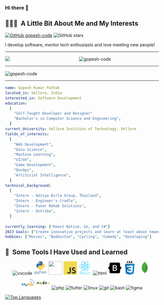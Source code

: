 ### Hi there 👋

## 👨🏻‍💻 &nbsp;A Little Bit About Me and My Interests</h2>

[![GitHub gopesh-code](https://img.shields.io/github/followers/gopesh-code?label=follow&style=social)](https://github.com/gopesh-code)
![GitHub stars](https://img.shields.io/github/stars/gopesh-code?style=social)

I develop software, mentor tech enthusiasts and love meeting new people!

<hr/>
<img align="left" width="48%" src='https://github-readme-stats.vercel.app/api?username=gopesh-code-github&show_icons=true&theme=radical&count_private=true'/>
</p>
<img align="center" width="48%" src="https://github-readme-streak-stats.herokuapp.com?user=gopesh-code&count_private=true&theme=radical" alt="gopesh-code"/>
<hr>
 <img align="center" width="50%" src="https://github-readme-stats.vercel.app/api/top-langs/?username=gopesh-code&count_private=true&theme=radical&layout=compact" alt="gopesh-code" />
 <hr>

```yaml
name: Gopesh Kumar Pathak
located_in: Vellore, India
interested_in: Software Development
education:
  [
    "Self-Taught Developer and Designer"
    "Bachelor's in Computer Science and Engineering",
  ]
current_University: Vellore Institute of Technology, Vellore
fields_of_interests:
  [
    "Web Development",
    "Data Science",
    "Machine Learning",
    "UI/UX",
    "Game Development",
    "DevOps",
    "Artificial Intelligence",
  ]
technical_background:
  [
    "Intern - Aditya Birla Group, Thailand",
    "Intern - Engineer's Cradle",
    "Intern - Punar Rehab Solutions",
    "Intern - Ontribe",
  ]
  
currently_learning: ["React Native, Go, and C#"]
2023 Goals: ["Create innovative projects and learn at least about newer Technologies."]
hobbies: ["Movies", "Badminton", "Cycling", "Comedy", "Developing"]
```

<h2> 🔭 &nbsp;Some Tools I Have Used and Learned</h2>
<p align="center">
<img src="https://cdn.jsdelivr.net/gh/devicons/devicon/icons/vscode/vscode-original.svg" alt="vscode" width="45" height="45"/>
<img src="https://raw.githubusercontent.com/devicons/devicon/master/icons/python/python-original-wordmark.svg" alt="python" width="45" height="45" />
<img src="https://cdn.jsdelivr.net/gh/devicons/devicon/icons/cplusplus/cplusplus-original.svg" width="45" height="45"/>
<img src="https://raw.githubusercontent.com/devicons/devicon/master/icons/javascript/javascript-original.svg" alt="javascript" width="45" height="45" />
<img src="https://raw.githubusercontent.com/devicons/devicon/master/icons/react/react-original-wordmark.svg" alt="react" width="45" height="45" />
<img src="https://cdn.jsdelivr.net/gh/devicons/devicon/icons/html5/html5-original.svg" alt="html" width="45" height="45"/>
<img src="https://raw.githubusercontent.com/devicons/devicon/master/icons/bootstrap/bootstrap-plain.svg" alt="bootstrap" width="45" height="45" />
<img src="https://raw.githubusercontent.com/devicons/devicon/master/icons/css3/css3-original-wordmark.svg" alt="css3" width="45" height="45" />
<img src="https://raw.githubusercontent.com/devicons/devicon/master/icons/mongodb/mongodb-original.svg" alt="mongodb" width="45" height="45" />
<img src="https://raw.githubusercontent.com/devicons/devicon/master/icons/mysql/mysql-original-wordmark.svg" alt="mysql" width="45" height="45" />
<img src="https://raw.githubusercontent.com/devicons/devicon/master/icons/nodejs/nodejs-original-wordmark.svg" alt="nodejs" width="45" height="45" />
<img src="https://cdn.jsdelivr.net/gh/devicons/devicon/icons/php/php-original.svg" alt="php" width="45" height="45"/>
<img src="https://cdn.jsdelivr.net/gh/devicons/devicon/icons/flutter/flutter-original.svg" alt="flutter" width="45" height="45"/>
<img src="https://cdn.jsdelivr.net/gh/devicons/devicon/icons/linux/linux-original.svg" alt="linux" width="45" height="45"/>       
<img src="https://cdn.jsdelivr.net/gh/devicons/devicon/icons/git/git-original.svg" alt="git" width="45" height="45"/>
<img src="https://cdn.jsdelivr.net/gh/devicons/devicon/icons/bash/bash-original.svg" alt="bash" width="45" height="45"/>
<img src="https://cdn.jsdelivr.net/gh/devicons/devicon/icons/figma/figma-original.svg" alt="figma" width="45" height="45"/>   
</p>

[![Top Languages](https://github-readme-stats.vercel.app/api/top-langs/?username=gopesh-code&layout=compact)](https://github.com/gopesh-code/github-readme-stats)

